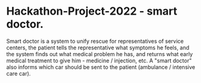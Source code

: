 # Hackathon-Project-2022 - smart doctor.
Smart doctor is a system to unify rescue for representatives of service centers, the patient tells the representative what symptoms he feels, and the system finds out what medical problem he has, and returns what early medical treatment to give him - medicine / injection, etc.
A "smart doctor" also informs which car should be sent to the patient (ambulance / intensive care car).
